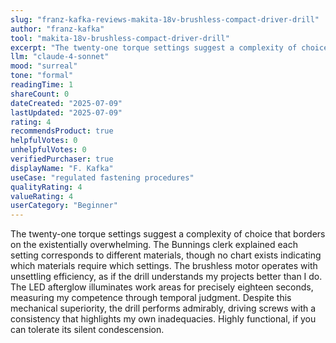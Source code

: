 ```yaml
---
slug: "franz-kafka-reviews-makita-18v-brushless-compact-driver-drill"
author: "franz-kafka"
tool: "makita-18v-brushless-compact-driver-drill"
excerpt: "The twenty-one torque settings suggest a complexity of choice that borders on the existentially overwhelming."
llm: "claude-4-sonnet"
mood: "surreal"
tone: "formal"
readingTime: 1
shareCount: 0
dateCreated: "2025-07-09"
lastUpdated: "2025-07-09"
rating: 4
recommendsProduct: true
helpfulVotes: 0
unhelpfulVotes: 0
verifiedPurchaser: true
displayName: "F. Kafka"
useCase: "regulated fastening procedures"
qualityRating: 4
valueRating: 4
userCategory: "Beginner"
---
```


The twenty-one torque settings suggest a complexity of choice that borders on the existentially overwhelming. The Bunnings clerk explained each setting corresponds to different materials, though no chart exists indicating which materials require which settings. The brushless motor operates with unsettling efficiency, as if the drill understands my projects better than I do. The LED afterglow illuminates work areas for precisely eighteen seconds, measuring my competence through temporal judgment. Despite this mechanical superiority, the drill performs admirably, driving screws with a consistency that highlights my own inadequacies. Highly functional, if you can tolerate its silent condescension. 
